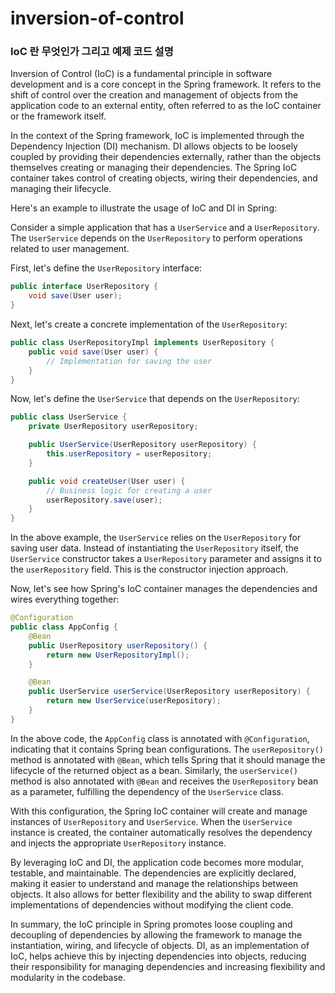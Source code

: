 # inversion-of-control

### IoC 란 무엇인가 그리고 예제 코드 설명

Inversion of Control (IoC) is a fundamental principle in software development and is a core concept in the Spring framework. It refers to the shift of control over the creation and management of objects from the application code to an external entity, often referred to as the IoC container or the framework itself.

In the context of the Spring framework, IoC is implemented through the Dependency Injection (DI) mechanism. DI allows objects to be loosely coupled by providing their dependencies externally, rather than the objects themselves creating or managing their dependencies. The Spring IoC container takes control of creating objects, wiring their dependencies, and managing their lifecycle.

Here's an example to illustrate the usage of IoC and DI in Spring:

Consider a simple application that has a `UserService` and a `UserRepository`. The `UserService` depends on the `UserRepository` to perform operations related to user management.

First, let's define the `UserRepository` interface:

```java
public interface UserRepository {
    void save(User user);
}
```

Next, let's create a concrete implementation of the `UserRepository`:

```java
public class UserRepositoryImpl implements UserRepository {
    public void save(User user) {
        // Implementation for saving the user
    }
}
```

Now, let's define the `UserService` that depends on the `UserRepository`:

```java
public class UserService {
    private UserRepository userRepository;

    public UserService(UserRepository userRepository) {
        this.userRepository = userRepository;
    }

    public void createUser(User user) {
        // Business logic for creating a user
        userRepository.save(user);
    }
}
```

In the above example, the `UserService` relies on the `UserRepository` for saving user data. Instead of instantiating the `UserRepository` itself, the `UserService` constructor takes a `UserRepository` parameter and assigns it to the `userRepository` field. This is the constructor injection approach.

Now, let's see how Spring's IoC container manages the dependencies and wires everything together:

```java
@Configuration
public class AppConfig {
    @Bean
    public UserRepository userRepository() {
        return new UserRepositoryImpl();
    }

    @Bean
    public UserService userService(UserRepository userRepository) {
        return new UserService(userRepository);
    }
}
```

In the above code, the `AppConfig` class is annotated with `@Configuration`, indicating that it contains Spring bean configurations. The `userRepository()` method is annotated with `@Bean`, which tells Spring that it should manage the lifecycle of the returned object as a bean. Similarly, the `userService()` method is also annotated with `@Bean` and receives the `UserRepository` bean as a parameter, fulfilling the dependency of the `UserService` class.

With this configuration, the Spring IoC container will create and manage instances of `UserRepository` and `UserService`. When the `UserService` instance is created, the container automatically resolves the dependency and injects the appropriate `UserRepository` instance.

By leveraging IoC and DI, the application code becomes more modular, testable, and maintainable. The dependencies are explicitly declared, making it easier to understand and manage the relationships between objects. It also allows for better flexibility and the ability to swap different implementations of dependencies without modifying the client code.

In summary, the IoC principle in Spring promotes loose coupling and decoupling of dependencies by allowing the framework to manage the instantiation, wiring, and lifecycle of objects. DI, as an implementation of IoC, helps achieve this by injecting dependencies into objects, reducing their responsibility for managing dependencies and increasing flexibility and modularity in the codebase.
